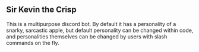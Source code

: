 ## Sir Kevin the Crisp

This is a multipurpose discord bot. By default it has a personality of a snarky, sarcastic apple, but default personality can be changed within code, and personalities themselves can be changed by users with slash commands on the fly.
